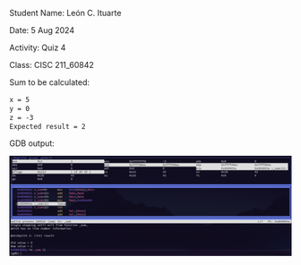 Student Name: León C. Ituarte

Date: 5 Aug 2024

Activity: Quiz 4

Class: CISC 211_60842

Sum to be calculated:

    x = 5
    y = 0
    z = -3
    Expected result = 2

GDB output:

![result](./Result)
